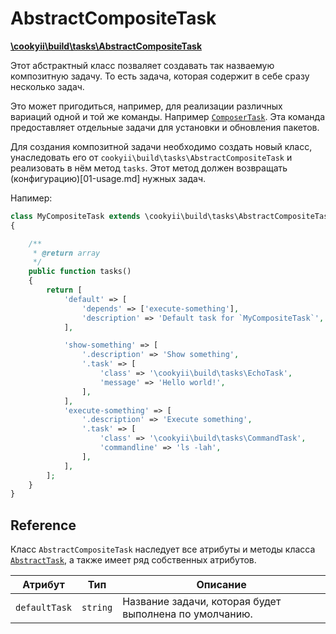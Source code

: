 AbstractCompositeTask
=====================

[**\cookyii\build\tasks\AbstractCompositeTask**](https://github.com/cookyii/build/blob/master/tasks/AbstractCompositeTask.php)

Этот абстрактный класс позваляет создавать так назваемую композитную задачу.
То есть задача, которая содержит в себе сразу несколько задач.

Это может пригодиться, например, для реализации различных вариаций одной и той же команды.
Например [`ComposerTask`][]. Эта команда предоставляет отдельные задачи для установки и обновления пакетов.

Для создания композитной задачи необходимо создать новый класс, унаследовать его от `cookyii\build\tasks\AbstractCompositeTask`
и реализовать в нём метод `tasks`. Этот метод должен возвращать (конфигурацию)[01-usage.md] нужных задач.

Напимер:
```php
class MyCompositeTask extends \cookyii\build\tasks\AbstractCompositeTask
{

    /**
     * @return array
     */
    public function tasks()
    {
        return [
            'default' => [
                'depends' => ['execute-something'],
                'description' => 'Default task for `MyCompositeTask`',
            ],

            'show-something' => [
                '.description' => 'Show something',
                '.task' => [
                    'class' => '\cookyii\build\tasks\EchoTask',
                    'message' => 'Hello world!',
                ],
            ],
            'execute-something' => [
                '.description' => 'Execute something',
                '.task' => [
                    'class' => '\cookyii\build\tasks\CommandTask',
                    'commandline' => 'ls -lah',
                ],
            ],
        ];
    }
}
```

Reference
---------

Класс `AbstractCompositeTask` наследует все атрибуты и методы класса [`AbstractTask`][], а также имеет ряд собственных атрибутов.

| Атрибут | Тип | Описание | 
| ------- | --- | -------- |
| `defaultTask` | `string` | Название задачи, которая будет выполнена по умолчанию. |

[`AbstractTask`]: 03-reference-abstract-task.md
[`ComposerTask`]: 03-reference-task-composer.md
